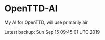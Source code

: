 # OpenTTD-AI
My AI for OpenTTD, will use primarily air

Latest backup: Sun Sep 15 09:45:01 UTC 2019
